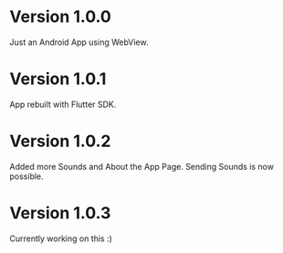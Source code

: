 # Version 1.0.0
Just an Android App using WebView.

# Version 1.0.1
App rebuilt with Flutter SDK.

# Version 1.0.2
Added more Sounds and About the App Page. Sending Sounds is now possible.

# Version 1.0.3
Currently working on this :)